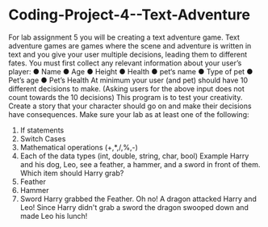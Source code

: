 # Coding-Project-4--Text-Adventure
For lab assignment 5 you will be creating a text adventure game. Text
adventure games are games where the scene and adventure is written in
text and you give your user multiple decisions, leading them to different
fates.
You must first collect any relevant information about your user’s player:
● Name
● Age
● Height
● Health
● pet‘s name
● Type of pet
● Pet’s age
● Pet’s Health
At minimum your user (and pet) should have 10 different decisions to
make. (Asking users for the above input does not count towards the 10
decisions)
This program is to test your creativity. Create a story that your character
should go on and make their decisions have consequences.
Make sure your lab as at least one of the following:
1. If statements
2. Switch Cases
3. Mathematical operations (+,*,/,%,-)
4. Each of the data types (int, double, string, char, bool)
Example
Harry and his dog, Leo, see a feather, a hammer, and a
sword in front of them.
Which item should Harry grab?
1. Feather
2. Hammer
3. Sword
Harry grabbed the Feather.
Oh no! A dragon attacked Harry and Leo! Since Harry didn't
grab a sword the dragon swooped down and made Leo his
lunch!
